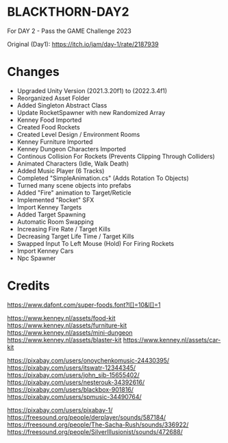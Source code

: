 # BLACKTHORN-DAY2
 For DAY 2 - Pass the GAME Challenge 2023

 Original (Day1): https://itch.io/jam/day-1/rate/2187939


# Changes
 - Upgraded Unity Version (2021.3.20f1) to (2022.3.4f1)
 - Reorganized Asset Folder
 - Added Singleton Abstract Class
 - Update RocketSpawner with new Randomized Array
 - Kenney Food Imported
 - Created Food Rockets
 - Created Level Design / Environment Rooms
 - Kenney Furniture Imported
 - Kenney Dungeon Characters Imported
 - Continous Collision For Rockets (Prevents Clipping Through Colliders)
 - Animated Characters (Idle, Walk Death)
 - Added Music Player (6 Tracks)
 - Completed "SimpleAnimation.cs" (Adds Rotation To Objects)
 - Turned many scene objects into prefabs
 - Added "Fire" animation to Target/Reticle
 - Implemented "Rocket" SFX
 - Import Kenney Targets
 - Added Target Spawning
 - Automatic Room Swapping
 - Increasing Fire Rate / Target Kills
 - Decreasing Target Life Time / Target Kills
 - Swapped Input To Left Mouse (Hold) For Firing Rockets
 - Import Kenney Cars
 - Npc Spawner


# Credits
https://www.dafont.com/super-foods.font?l[]=10&l[]=1

https://www.kenney.nl/assets/food-kit
https://www.kenney.nl/assets/furniture-kit
https://www.kenney.nl/assets/mini-dungeon
https://www.kenney.nl/assets/blaster-kit
https://www.kenney.nl/assets/car-kit

https://pixabay.com/users/onoychenkomusic-24430395/
https://pixabay.com/users/itswatr-12344345/
https://pixabay.com/users/john_sib-15655402/
https://pixabay.com/users/nesterouk-34392616/
https://pixabay.com/users/blackbox-901816/
https://pixabay.com/users/spmusic-34490764/

https://pixabay.com/users/pixabay-1/
https://freesound.org/people/derplayer/sounds/587184/
https://freesound.org/people/The-Sacha-Rush/sounds/336922/
https://freesound.org/people/SilverIllusionist/sounds/472688/